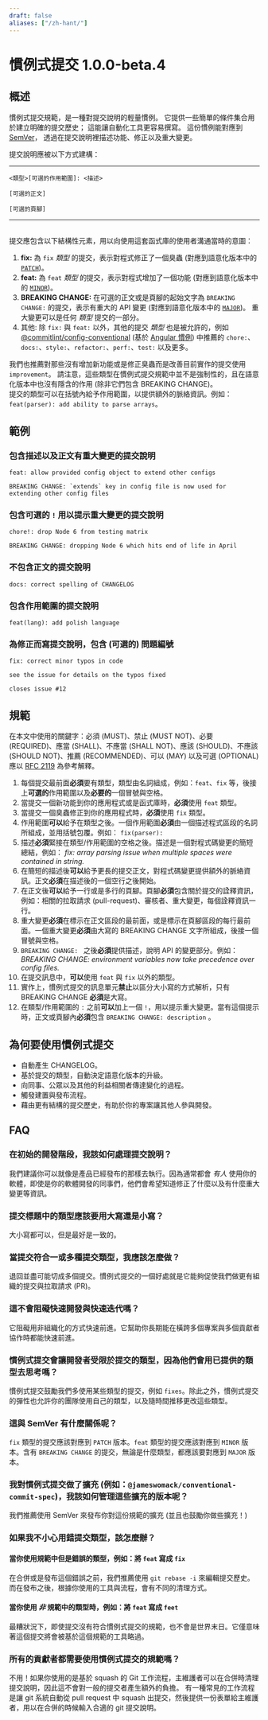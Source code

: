 ```yaml
---
draft: false
aliases: ["/zh-hant/"]
---
```


# 慣例式提交 1.0.0-beta.4

## 概述

慣例式提交規範，是一種對提交說明的輕量慣例。
它提供一些簡單的條件集合用於建立明確的提交歷史；
這能讓自動化工具更容易撰寫。
這份慣例能對應到 [SemVer](https://semver.org/lang/zh-TW/)，
透過在提交說明裡描述功能、修正以及重大變更。

提交說明應被以下方式建構：

---

```
<類型>[可選的作用範圍]: <描述>

[可選的正文]

[可選的頁腳]
```
---

<br />
提交應包含以下結構性元素，用以向使用這套函式庫的使用者溝通當時的意圖：

1. **fix:** 為 `fix` _類型_ 的提交，表示對程式修正了一個臭蟲 (對應到語意化版本中的 [`PATCH`](http://semver.org/#summary))。
1. **feat:** 為 `feat` _類型_ 的提交，表示對程式增加了一個功能 (對應到語意化版本中的 [`MINOR`](http://semver.org/#summary))。
1. **BREAKING CHANGE:** 在可選的正文或是頁腳的起始文字為 `BREAKING CHANGE:` 的提交，表示有重大的 API 變更 (對應到語意化版本中的 [`MAJOR`](http://semver.org/#summary))。
重大變更可以是任何 _類型_ 提交的一部分。
1. 其他: 除 `fix:` 與 `feat:` 以外，其他的提交 _類型_ 也是被允許的，例如 [@commitlint/config-conventional](https://github.com/conventional-changelog/commitlint/tree/master/%40commitlint/config-conventional) (基於 [Angular 慣例](https://github.com/angular/angular/blob/68a6a07/CONTRIBUTING.md#commit)) 中推薦的 `chore:`、`docs:`、`style:`、`refactor:`、`perf:`、`test:` 以及更多。

我們也推薦對那些沒有增加新功能或是修正臭蟲而是改善目前實作的提交使用 `improvement`。
請注意，這些類型在慣例式提交規範中並不是強制性的，且在語意化版本中也沒有隱含的作用 (除非它們包含 BREAKING CHANGE)。
<br />
提交的類型可以在括號內給予作用範圍，以提供額外的脈絡資訊。例如：`feat(parser): add ability to parse arrays`。

## 範例

### 包含描述以及正文有重大變更的提交說明
```
feat: allow provided config object to extend other configs

BREAKING CHANGE: `extends` key in config file is now used for extending other config files
```

### 包含可選的 `!` 用以提示重大變更的提交說明
```
chore!: drop Node 6 from testing matrix

BREAKING CHANGE: dropping Node 6 which hits end of life in April
```

### 不包含正文的提交說明
```
docs: correct spelling of CHANGELOG
```

### 包含作用範圍的提交說明
```
feat(lang): add polish language
```

### 為修正而寫提交說明，包含 (可選的) 問題編號
```
fix: correct minor typos in code

see the issue for details on the typos fixed

closes issue #12
```

## 規範

在本文中使用的關鍵字：必須 (MUST)、禁止 (MUST NOT)、必要 (REQUIRED)、應當 (SHALL)、不應當 (SHALL NOT)、應該 (SHOULD)、不應該 (SHOULD NOT)、推薦 (RECOMMENDED)、可以 (MAY) 以及可選 (OPTIONAL) 應以 [RFC 2119](https://www.ietf.org/rfc/rfc2119.txt) 為參考解釋。

1. 每個提交最前面**必須**要有類型，類型由名詞組成，例如：`feat`、`fix` 等，後接上**可選的**作用範圍以及**必要的**一個冒號與空格。
1. 當提交一個新功能到你的應用程式或是函式庫時，**必須**使用 `feat` 類型。
1. 當提交一個臭蟲修正到你的應用程式時，**必須**使用 `fix` 類型。
1. 作用範圍**可以**給予在類型之後。一個作用範圍**必須**由一個描述程式區段的名詞所組成，並用括號包覆。例如： `fix(parser):`
1. 描述**必須**緊接在類型/作用範圍的空格之後。描述是一個對程式碼變更的簡短總結，例如： _fix: array parsing issue when multiple spaces were contained in string._
1. 在簡短的描述後**可以**給予更長的提交正文，對程式碼變更提供額外的脈絡資訊。正文**必須**在描述後的一個空行之後開始。
1. 在正文後**可以**給予一行或是多行的頁腳。頁腳**必須**包含關於提交的詮釋資訊，例如：相關的拉取請求 (pull-request)、審核者、重大變更，每個詮釋資訊一行。
1. 重大變更**必須**在標示在正文區段的最前面，或是標示在頁腳區段的每行最前面。一個重大變更**必須**由大寫的 BREAKING CHANGE 文字所組成，後接一個冒號與空格。
1. `BREAKING CHANGE: ` 之後**必須**提供描述，說明 API 的變更部分。例如： _BREAKING CHANGE: environment variables now take precedence over config files._
1. 在提交訊息中，**可以**使用 `feat` 與 `fix` 以外的類型。
1. 實作上，慣例式提交的訊息單元**禁止**以區分大小寫的方式解析，只有 BREAKING CHANGE **必須**是大寫。
1. 在類型/作用範圍的 `:` 之前**可以**加上一個 `!`，用以提示重大變更。當有這個提示時，正文或頁腳內**必須**包含 `BREAKING CHANGE: description` 。

## 為何要使用慣例式提交

* 自動產生 CHANGELOG。
* 基於提交的類型，自動決定語意化版本的升級。
* 向同事、公眾以及其他的利益相關者傳達變化的過程。
* 觸發建置與發布流程。
* 藉由更有結構的提交歷史，有助於你的專案讓其他人參與開發。

## FAQ

### 在初始的開發階段，我該如何處理提交說明？

我們建議你可以就像是產品已經發布的那樣去執行。因為通常都會 *有人* 使用你的軟體，即使是你的軟體開發的同事們，他們會希望知道修正了什麼以及有什麼重大變更等資訊。

### 提交標題中的類型應該要用大寫還是小寫？

大小寫都可以，但是最好是一致的。

### 當提交符合一或多種提交類型，我應該怎麼做？

退回並盡可能切成多個提交。慣例式提交的一個好處就是它能夠促使我們做更有組織的提交與拉取請求 (PR)。

### 這不會阻礙快速開發與快速迭代嗎？

它阻礙用非組織化的方式快速前進。它幫助你長期能在橫跨多個專案與多個貢獻者協作時都能快速前進。

### 慣例式提交會讓開發者受限於提交的類型，因為他們會用已提供的類型去思考嗎？

慣例式提交鼓勵我們多使用某些類型的提交，例如 `fixes`。除此之外，慣例式提交的彈性也允許你的團隊使用自己的類型，以及隨時間推移更改這些類型。

### 這與 SemVer 有什麼關係呢？

`fix` 類型的提交應該對應到 `PATCH` 版本。`feat` 類型的提交應該對應到 `MINOR` 版本。含有 `BREAKING CHANGE` 的提交，無論是什麼類型，都應該要對應到 `MAJOR` 版本。

### 我對慣例式提交做了擴充 (例如：`@jameswomack/conventional-commit-spec`)，我該如何管理這些擴充的版本呢？

我們推薦使用 SemVer 來發布你對這份規範的擴充 (並且也鼓勵你做些擴充！)

### 如果我不小心用錯提交類型，該怎麼辦？

#### 當你使用規範中但是錯誤的類型，例如：將 `feat` 寫成 `fix`

在合併或是發布這個錯誤之前，我們推薦使用 `git rebase -i` 來編輯提交歷史。
而在發布之後，根據你使用的工具與流程，會有不同的清理方式。

#### 當你使用 *非* 規範中的類型時，例如：將 `feat` 寫成 `feet`

最糟狀況下，即使提交沒有符合慣例式提交的規範，也不會是世界末日。它僅意味著這個提交將會被基於這個規範的工具略過。

### 所有的貢獻者都需要使用慣例式提交的規範嗎？

不用！如果你使用的是基於 squash 的 Git 工作流程，主維護者可以在合併時清理提交說明，因此這不會對一般的提交者產生額外的負擔。
有一種常見的工作流程是讓 git 系統自動從 pull request 中 squash 出提交，然後提供一份表單給主維護者，用以在合併的時候輸入合適的 git 提交說明。
